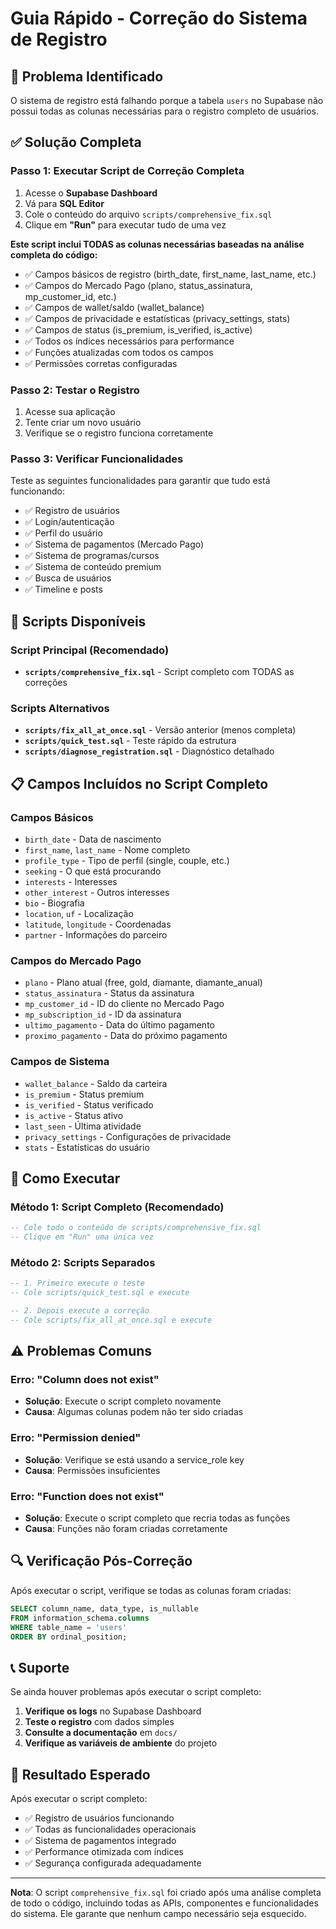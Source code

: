 # Guia Rápido - Correção do Sistema de Registro

## 🚨 Problema Identificado
O sistema de registro está falhando porque a tabela `users` no Supabase não possui todas as colunas necessárias para o registro completo de usuários.

## ✅ Solução Completa

### Passo 1: Executar Script de Correção Completa

1. Acesse o **Supabase Dashboard**
2. Vá para **SQL Editor**
3. Cole o conteúdo do arquivo `scripts/comprehensive_fix.sql` 
4. Clique em **"Run"** para executar tudo de uma vez

**Este script inclui TODAS as colunas necessárias baseadas na análise completa do código:**
- ✅ Campos básicos de registro (birth_date, first_name, last_name, etc.)
- ✅ Campos do Mercado Pago (plano, status_assinatura, mp_customer_id, etc.)
- ✅ Campos de wallet/saldo (wallet_balance)
- ✅ Campos de privacidade e estatísticas (privacy_settings, stats)
- ✅ Campos de status (is_premium, is_verified, is_active)
- ✅ Todos os índices necessários para performance
- ✅ Funções atualizadas com todos os campos
- ✅ Permissões corretas configuradas

### Passo 2: Testar o Registro

1. Acesse sua aplicação
2. Tente criar um novo usuário
3. Verifique se o registro funciona corretamente

### Passo 3: Verificar Funcionalidades

Teste as seguintes funcionalidades para garantir que tudo está funcionando:

- ✅ Registro de usuários
- ✅ Login/autenticação
- ✅ Perfil do usuário
- ✅ Sistema de pagamentos (Mercado Pago)
- ✅ Sistema de programas/cursos
- ✅ Sistema de conteúdo premium
- ✅ Busca de usuários
- ✅ Timeline e posts

## 🔧 Scripts Disponíveis

### Script Principal (Recomendado)
- **`scripts/comprehensive_fix.sql`** - Script completo com TODAS as correções

### Scripts Alternativos
- **`scripts/fix_all_at_once.sql`** - Versão anterior (menos completa)
- **`scripts/quick_test.sql`** - Teste rápido da estrutura
- **`scripts/diagnose_registration.sql`** - Diagnóstico detalhado

## 📋 Campos Incluídos no Script Completo

### Campos Básicos
- `birth_date` - Data de nascimento
- `first_name`, `last_name` - Nome completo
- `profile_type` - Tipo de perfil (single, couple, etc.)
- `seeking` - O que está procurando
- `interests` - Interesses
- `other_interest` - Outros interesses
- `bio` - Biografia
- `location`, `uf` - Localização
- `latitude`, `longitude` - Coordenadas
- `partner` - Informações do parceiro

### Campos do Mercado Pago
- `plano` - Plano atual (free, gold, diamante, diamante_anual)
- `status_assinatura` - Status da assinatura
- `mp_customer_id` - ID do cliente no Mercado Pago
- `mp_subscription_id` - ID da assinatura
- `ultimo_pagamento` - Data do último pagamento
- `proximo_pagamento` - Data do próximo pagamento

### Campos de Sistema
- `wallet_balance` - Saldo da carteira
- `is_premium` - Status premium
- `is_verified` - Status verificado
- `is_active` - Status ativo
- `last_seen` - Última atividade
- `privacy_settings` - Configurações de privacidade
- `stats` - Estatísticas do usuário

## 🚀 Como Executar

### Método 1: Script Completo (Recomendado)
```sql
-- Cole todo o conteúdo de scripts/comprehensive_fix.sql
-- Clique em "Run" uma única vez
```

### Método 2: Scripts Separados
```sql
-- 1. Primeiro execute o teste
-- Cole scripts/quick_test.sql e execute

-- 2. Depois execute a correção
-- Cole scripts/fix_all_at_once.sql e execute
```

## ⚠️ Problemas Comuns

### Erro: "Column does not exist"
- **Solução**: Execute o script completo novamente
- **Causa**: Algumas colunas podem não ter sido criadas

### Erro: "Permission denied"
- **Solução**: Verifique se está usando a service_role key
- **Causa**: Permissões insuficientes

### Erro: "Function does not exist"
- **Solução**: Execute o script completo que recria todas as funções
- **Causa**: Funções não foram criadas corretamente

## 🔍 Verificação Pós-Correção

Após executar o script, verifique se todas as colunas foram criadas:

```sql
SELECT column_name, data_type, is_nullable 
FROM information_schema.columns 
WHERE table_name = 'users' 
ORDER BY ordinal_position;
```

## 📞 Suporte

Se ainda houver problemas após executar o script completo:

1. **Verifique os logs** no Supabase Dashboard
2. **Teste o registro** com dados simples
3. **Consulte a documentação** em `docs/`
4. **Verifique as variáveis de ambiente** do projeto

## 🎯 Resultado Esperado

Após executar o script completo:
- ✅ Registro de usuários funcionando
- ✅ Todas as funcionalidades operacionais
- ✅ Sistema de pagamentos integrado
- ✅ Performance otimizada com índices
- ✅ Segurança configurada adequadamente

---

**Nota**: O script `comprehensive_fix.sql` foi criado após uma análise completa de todo o código, incluindo todas as APIs, componentes e funcionalidades do sistema. Ele garante que nenhum campo necessário seja esquecido. 